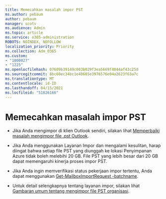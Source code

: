 ```yaml
---
title: Memecahkan masalah impor PST
ms.author: pebaum
author: pebaum
manager: scotv
ms.audience: Admin
ms.topic: article
ms.service: o365-administration
ROBOTS: NOINDEX, NOFOLLOW
localization_priority: Priority
ms.collection: Adm_O365
ms.custom:
- "1800027"
- "1225"
ms.openlocfilehash: 07609b39149c003b029f3ea5669f4044af43c25d
ms.sourcegitcommit: 8bc60ec34bc1e40685e3976576e04a2623f63a7c
ms.translationtype: MT
ms.contentlocale: id-ID
ms.lasthandoff: 04/15/2021
ms.locfileid: "51826166"
---
```

# <a name="troubleshooting-pst-import-issues"></a>Memecahkan masalah impor PST

- Jika Anda mengimpor di klien Outlook sendiri, silakan lihat [Memperbaiki masalah mengimpor file .pst Outlook](https://support.office.com/article/Fix-problems-importing-an-Outlook-pst-file-2d2e50dc-5c36-4ab2-ab50-f1be733b3d6e).

- Jika Anda menggunakan Layanan Impor dan mengalami kesulitan, harap diingat bahwa setiap file PST yang diunggah ke lokasi Penyimpanan Azure tidak boleh melebihi 20 GB. File PST yang lebih besar dari 20 GB dapat memengaruhi kinerja proses impor PST.

- Jika Anda ingin memverifikasi status pekerjaan impor tertentu, Anda dapat menggunakan [Get-MailboxImportRequest -batchname](https://docs.microsoft.com/powershell/module/exchange/mailboxes/get-mailboximportrequest).

- Untuk detail selengkapnya tentang layanan impor, silakan lihat [Gambaran umum tentang mengimpor file PST organisasi](https://docs.microsoft.com/microsoft-365/compliance/importing-pst-files-to-office-365?view=o365-worldwide).
